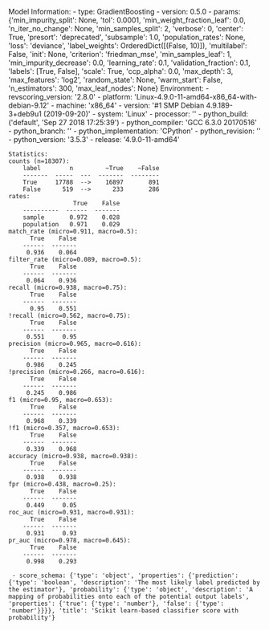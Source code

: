 Model Information:
	 - type: GradientBoosting
	 - version: 0.5.0
	 - params: {'min_impurity_split': None, 'tol': 0.0001, 'min_weight_fraction_leaf': 0.0, 'n_iter_no_change': None, 'min_samples_split': 2, 'verbose': 0, 'center': True, 'presort': 'deprecated', 'subsample': 1.0, 'population_rates': None, 'loss': 'deviance', 'label_weights': OrderedDict([(False, 10)]), 'multilabel': False, 'init': None, 'criterion': 'friedman_mse', 'min_samples_leaf': 1, 'min_impurity_decrease': 0.0, 'learning_rate': 0.1, 'validation_fraction': 0.1, 'labels': [True, False], 'scale': True, 'ccp_alpha': 0.0, 'max_depth': 3, 'max_features': 'log2', 'random_state': None, 'warm_start': False, 'n_estimators': 300, 'max_leaf_nodes': None}
	Environment:
	 - revscoring_version: '2.8.0'
	 - platform: 'Linux-4.9.0-11-amd64-x86_64-with-debian-9.12'
	 - machine: 'x86_64'
	 - version: '#1 SMP Debian 4.9.189-3+deb9u1 (2019-09-20)'
	 - system: 'Linux'
	 - processor: ''
	 - python_build: ('default', 'Sep 27 2018 17:25:39')
	 - python_compiler: 'GCC 6.3.0 20170516'
	 - python_branch: ''
	 - python_implementation: 'CPython'
	 - python_revision: ''
	 - python_version: '3.5.3'
	 - release: '4.9.0-11-amd64'
	
	Statistics:
	counts (n=18307):
		label        n         ~True    ~False
		-------  -----  ---  -------  --------
		True     17788  -->    16897       891
		False      519  -->      233       286
	rates:
		              True    False
		----------  ------  -------
		sample       0.972    0.028
		population   0.971    0.029
	match_rate (micro=0.911, macro=0.5):
		  True    False
		------  -------
		 0.936    0.064
	filter_rate (micro=0.089, macro=0.5):
		  True    False
		------  -------
		 0.064    0.936
	recall (micro=0.938, macro=0.75):
		  True    False
		------  -------
		  0.95    0.551
	!recall (micro=0.562, macro=0.75):
		  True    False
		------  -------
		 0.551     0.95
	precision (micro=0.965, macro=0.616):
		  True    False
		------  -------
		 0.986    0.245
	!precision (micro=0.266, macro=0.616):
		  True    False
		------  -------
		 0.245    0.986
	f1 (micro=0.95, macro=0.653):
		  True    False
		------  -------
		 0.968    0.339
	!f1 (micro=0.357, macro=0.653):
		  True    False
		------  -------
		 0.339    0.968
	accuracy (micro=0.938, macro=0.938):
		  True    False
		------  -------
		 0.938    0.938
	fpr (micro=0.438, macro=0.25):
		  True    False
		------  -------
		 0.449     0.05
	roc_auc (micro=0.931, macro=0.931):
		  True    False
		------  -------
		 0.931     0.93
	pr_auc (micro=0.978, macro=0.645):
		  True    False
		------  -------
		 0.998    0.293
	
	 - score_schema: {'type': 'object', 'properties': {'prediction': {'type': 'boolean', 'description': 'The most likely label predicted by the estimator'}, 'probability': {'type': 'object', 'description': 'A mapping of probabilities onto each of the potential output labels', 'properties': {'true': {'type': 'number'}, 'false': {'type': 'number'}}}}, 'title': 'Scikit learn-based classifier score with probability'}

